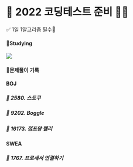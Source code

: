 # 💯 2022 코딩테스트 준비 📝💯

✅ 1일 1알고리즘 필수💖

#### 📝Studying

<img src="https://img.shields.io/badge/C++-Solutions-blue.svg?style=flat&logo=c%2B%2B"/>



#### 🧾문제풀이 기록

#### BOJ

##### 🌱 2580. 스도쿠
##### 🌱 9202. Boggle
##### 🌱 16173. 점프왕 쩰리


#### SWEA
##### 🌱 1767. 프로세서 연결하기
